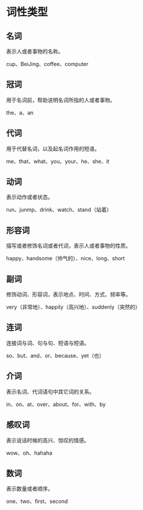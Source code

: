 # 词性类型

## 名词

表示人或者事物的名称。

cup、BeiJing、coffee、computer

## 冠词

用于名词前，帮助说明名词所指的人或者事物。

the、a、an

## 代词

用于代替名词，以及起名词作用的短语。

me、that、what、you、your、he、she、it

## 动词

表示动作或者状态。

run、junmp、drink、watch、stand（站着）

## 形容词

描写或者修饰名词或者代词，表示人或者事物的性质。

happy、handsome（帅气的）、nice、long、short

## 副词

修饰动词、形容词，表示地点、时间、方式、频率等。

very（非常地）、happily（高兴地）、suddenly（突然的）

## 连词

连接词与词、句与句、短语与短语。

so、but、and、or、because、yet（也）

## 介词

表示名词、代词语句中其它词的关系。

in、on、at、over、about、for、with、by

## 感叹词

表示说话时候的高兴、惊叹的情感。

wow、oh、hahaha

## 数词

表示数量或者顺序。

one、two、first、second
